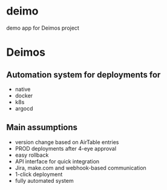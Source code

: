 # deimo
demo app for Deimos project

# Deimos

## Automation system for deployments for
* native
* docker
* k8s
* argocd

## Main assumptions
* version change based on AirTable entries
* PROD deployments after 4-eye approval
* easy rollback
* API interface for quick integration
* Jira, make.com and webhook-based communication
* 1-click deployment
* fully automated system

